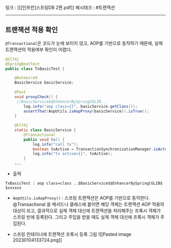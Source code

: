 링크 : [[[인프런]스프링DB 2편.pdf]]
해시태크 : #트랜잭션

----
## 트랜잭션 적용 확인

`@Transactional`은 코드가 눈에 보이지 않고, AOP를 기반으로 동작하기 때문에, 실제 트랜잭션의 적용여부 확인이 어렵다.
```java
@Slf4j
@SpringBootTest
public class TxBasicTest {

 	@Autowired
 	BasicService basicService;
 
 	@Test
 	void proxyCheck() {
	 //BasicService$$EnhancerBySpringCGLIB...
 		log.info("aop class={}", basicService.getClass());
 		assertThat(AopUtils.isAopProxy(basicService)).isTrue();
 	}
    
    @Slf4j
	static class BasicService {
 		@Transactional
 		public void tx() {
 			log.info("call tx");
 			boolean txActive = TransactionSynchronizationManager.isActualTransactionActive();
 			log.info("tx active={}", txActive);
 		}
	...
```

- 출력
```
TxBasicTest : aop class=class ..$BasicService$$EnhancerBySpringCGLIB$ 
$xxxxxx
```

- `AopUtils.isAopProxy()` : 스프링 트랜잭션은 AOP를 기반으로 동작한다. @Transactional 을 메서드나 클래스에 붙이면 해당 객체는 트랜잭션 AOP 적용의 대상이 되고, 결과적으로 실제 객체 대신에 트랜잭션을 처리해주는 프록시 객체가 스프링 빈에 등록된다. 그리고 주입을 받을 때도 실제 객체 대신에 프록시 객체가 주입된다.

- 스프링 컨테이너에 트랜잭션 프록시 등록 그림
![[Pasted image 20230104133724.png]]


